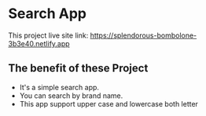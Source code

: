 # Search App

This project live site link: https://splendorous-bombolone-3b3e40.netlify.app

## The benefit of these Project

- It's a simple search app.
- You can search by brand name.
- This app support upper case and lowercase both letter
